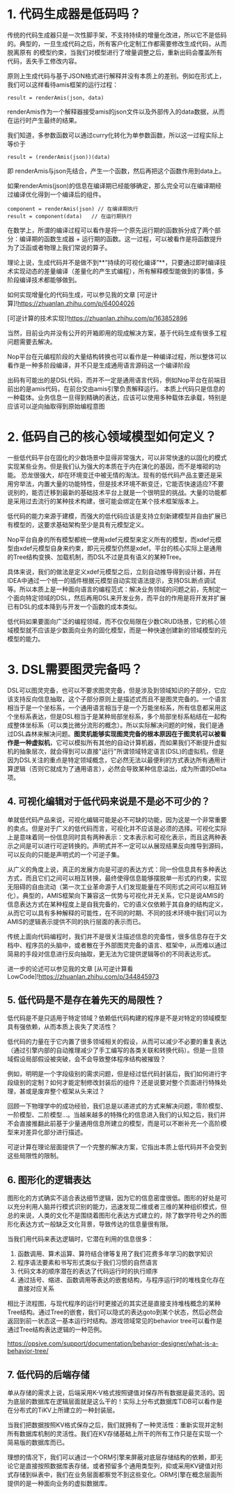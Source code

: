 # 1. 代码生成器是低码吗？

传统的代码生成器只是一次性脚手架，不支持持续的增量化改进，所以它不是低码的。典型的，一旦生成代码之后，所有客户化定制工作都需要修改生成代码，从而脱离原有
的模型约束，当我们对模型进行了增量调整之后，重新出码会覆盖所有代码，丢失手工修改内容。

原则上生成代码与基于JSON格式进行解释并没有本质上的差别。例如在形式上，我们可以这样看待amis框架的运行过程：
````
result = renderAmis(json, data)
````

renderAmis作为一个解释器接受amis的json文件以及外部传入的data数据，从而在运行时产生最终的结果。

我们知道，多参数函数可以通过curry化转化为单参数函数，所以这一过程实际上等价于
````
result = (renderAmis(json))(data)
````
即 renderAmis与json先结合，产生一个函数，然后再把这个函数作用到data上。

如果renderAmis(json)的信息在编译期已经能够确定，那么完全可以在编译期经过编译优化得到一个编译后的组件。
````
component = renderAmis(json) // 在编译期执行
result = component(data)   // 在运行期执行
````

在数学上，所谓的编译过程可以看作是将一个原先运行期的函数拆分成了两个部分：编译期的函数生成器 + 运行期的函数。这一过程，可以被看作是将函数提升为了泛函或者物理上我们常说的算子。

理论上说，生成代码并不是做不到**“持续的可视化编译”**，只要通过即时编译技术实现动态的差量编译（差量化的产生式编程），所有解释模型能做到的事情，多阶段编译技术都能够做到。

如何实现增量化的代码生成，可以参见我的文章
[可逆计算]!https://zhuanlan.zhihu.com/p/64004026

[可逆计算的技术实现]!https://zhuanlan.zhihu.com/p/163852896


当然，目前业内并没有公开的开箱即用的现成解决方案，基于代码生成有很多工程问题需要去解决。


Nop平台在元编程阶段的大量结构转换也可以看作是一种编译过程，所以整体可以看作是一种多阶段编译，并不只是生成通用语言源码这一个编译阶段

出码有可能出的是DSL代码，而并不一定是通用语言代码，例如Nop平台在前端目前出的是amis代码，在前台交由amis引擎负责解释运行。
本质上代码只是信息的一种载体。业务信息一旦得到精确的表达，应该可以使用多种载体去承载，特别是应该可以逆向抽取得到原始编程意图


# 2. 低码自己的核心领域模型如何定义？
一些低代码平台在固化的少数场景中显得非常强大，可以非常快速的以固化的模式实现某些业务。但是我们认为强大的本质在于内在演化的基因，而不是堆砌的功能。
恐龙很强大，却在环境变迁中被无情的淘汰。现有的低代码产品主要还是采用穷举法，内置大量的功能特性，但是技术环境不断变迁，它能否快速适应?不要说别的，能否迁移到最新的基础技术平台上就是一个很明显的挑战。大量的功能都是采用过去流行的某种技术构建，很可能会绑定在某个技术框架版本上。

低代码的能力来源于建模，而强大的低代码应该是支持立刻新建模型并自由扩展已有模型的，这要求基础架构至少是具有元模型定义。

Nop平台自身的所有模型都统一使用xdef元模型来定义所有的模型，而xdef元模型由xdef元模型自身来约束，即元元模型仍然是xdef。平台的核心实际上是通用的Tree结构变换、加载机制，而DSL不过是具有语义的某种Tree。

具体来说，我们的做法是定义xdef元模型之后，立刻自动推导得到设计器，并在IDEA中通过一个统一的插件根据元模型自动实现语法提示，支持DSL断点调试等。所以本质上是一种面向语言的编程范式：解决业务领域的问题之前，先制定一个面向特定领域的DSL，然后再用DSL来开发业务，而平台的作用是将开发并扩展已有DSL的成本降到与开发一个函数的成本类似。

低代码如果要面向广泛的编程领域，而不仅仅局限在少数CRUD场景，它的核心领域模型就不应该是少数面向业务的固化模型，而是一种快速创建新的领域模型的元模型的能力。


# 3. DSL需要图灵完备吗？

DSL可以图灵完备，也可以不要求图灵完备，但是涉及到领域知识的子部分，它应该支持反向信息抽取，这个子部分原则上是描述式而且不是图灵完备的。一个语言相当于是一个坐标系，一个通用语言相当于是一个万能坐标系，所有信息都采用这个坐标系表达，但是DSL相当于是某种局部坐标系，多个局部坐标系粘结在一起构成整体坐标系（可以类比微分流形的概念）。所以实际解决问题的时候，我们是通过DSL森林来解决问题。**图灵机能够实现图灵完备的根本原因在于图灵机可以被看作是一种虚拟机**，它可以模拟所有其他的自动计算机器，而如果我们不断提升虚拟机的抽象层次，就会得到可以直接"运行"所谓领域特定语言(DSL)的虚拟机，但是因为DSL关注的重点是特定领域概念，它必然无法以最便利的方式表达所有通用计算逻辑（否则它就成为了通用语言），必然会导致某种信息溢出，成为所谓的Delta项。

## 4. 可视化编辑对于低代码来说是不是必不可少的？

单就低代码产品来说，可视化编辑可能是必不可缺的功能，因为这是一个非常重要的卖点。但是对于广义的低代码而言，可视化并不应该是必须的选择。可视化实际上是意味着同一份信息同时具有两种表示：文本表示和可视化表示，而且这两种表示之间是可以进行可逆转换的。声明式并不一定可以从展现结果反向推导到源码，可以反向的只能是声明式的一个可逆子集。

从广义的角度上说，真正的发展方向是可逆的表达方式：同一份信息具有多种表达方式，而且它们之间可以相互转换，最终使得信息能够摆脱单一形式的约束，实现无阻碍的自由流动（第一次工业革命源于人们发现能量在不同形式之间可以相互转化）。典型的，AMIS框架向下兼容这一优势与可视化并无关系，它只是说AMIS的信息表达方式在某种程度上是自我完备的，它的语义仅依赖于其自身的结构定义，从而它可以具有多种解释的可能性，在不同的时期、不同的技术环境中我们可以为AMIS的逻辑表示提供不同的执行层面的表示而已。

传统上面向代码编程时，我们并不是很关注描述信息的完备性，很多信息存在于文档中、程序员的头脑中，或者散在于外部图灵完备的语言、框架中，从而难以通过简易的手段对信息进行反向抽取，更无法为它提供逻辑等价的不同表达形式。

进一步的论述可以参见我的文章
[从可逆计算看LowCode]!https://zhuanlan.zhihu.com/p/344845973

## 5. 低代码是不是存在着先天的局限性？
低代码是不是只适用于特定领域？依赖低代码构建的程序是不是对特定的领域模型具有强依赖，从而本质上丧失了灵活性？

低代码的力量在于它内置了很多领域相关的假设，从而可以减少不必要的重复表达（通过引擎内部的自动推理减少了手工编写的各类关联和转换代码）。但是一旦领域假设局部假设被突破，会不会导致整体程序结构被摧毁？

例如，明明是一个字段级别的需求问题，但是经过低代码封装后，我们如何进行字段级别的定制？如何才能定制修改封装后的组件？还是说要对整个页面进行特殊处理，甚或是废弃整个框架从头来过？

回顾一下物理学中的成功经验，我们总是以递进式的方式来解决问题，零阶模型、一阶模型、二阶模型...。当越来越多的特殊化的信息进入我们的认知之后，我们并不会直接推翻此前基于少量通用信息所建立的模型，而是可以不断补充一个高阶模型来对差异化部分进行描述。

可逆计算在理论层面提供了一个完整的解决方案，它指出本质上低代码并不会受到这些局限性的限制。

## 6. 图形化的逻辑表达
图形化的方式确实不适合表达细节逻辑，因为它的信息密度很低。图形的好处是可以充分利用人脑并行模式识别的能力，迅速发现二维或者三维的某种组织模式，但总的来说，人类的文化不是围绕着图形化表达方式建立的，除了数学符号之外的图形化表达方式一般缺乏文化背景，导致传达的信息量很有限。

当我们用代码来表达逻辑时，它潜在利用的信息很多：
1. 函数调用、算术运算、算符结合律等复用了我们花费多年学习的数学知识
2. 程序语法要素和书写形式类似于我们习惯的自然语言
3. 代码文本的顺序潜在的表达了代码运行时的执行顺序
4. 通过括号、缩进、函数调用等表达的嵌套结构，与程序运行时的堆栈变化存在直接对应关系

相比于流程图，与现代程序的运行时更接近的其实还是直接支持堆栈概念的某种Tree结构。通过Tree的嵌套，我们可以隐式的表达goto到某个状态，然后必然会返回到前一状态这一基本运行时结构。游戏领域常见的behavior tree可以看作是通过Tree结构表达逻辑的一种范例。

https://opsive.com/support/documentation/behavior-designer/what-is-a-behavior-tree/

## 7. 低代码的后端存储
单从存储的需求上说，后端采用K-V格式按照键值对保存所有数据是最灵活的。因为底层的数据库在逻辑层面就是这么干的！实际上分布式数据库TiDB可以看作是在分布式的TiKV上所建立的一种封装层。

当我们把数据按照KV格式保存之后，我们就拥有了一种灵活性：重新实现并定制所有数据库机制的灵活性。我们在KV存储基础上所干的所有工作只是在实现一个简易版的数据库而已。

理想的情况下，我们可以通过一个ORM引擎来屏蔽对底层存储结构的依赖，即无论它是直接按照数据库表存储，或者预留多个通用类型列，抑或采用KV键值对形式存储到纵表中，我们在业务层面都察觉不到这些变化。ORM引擎在概念层面所提供的是一种面向业务的虚拟数据库。



